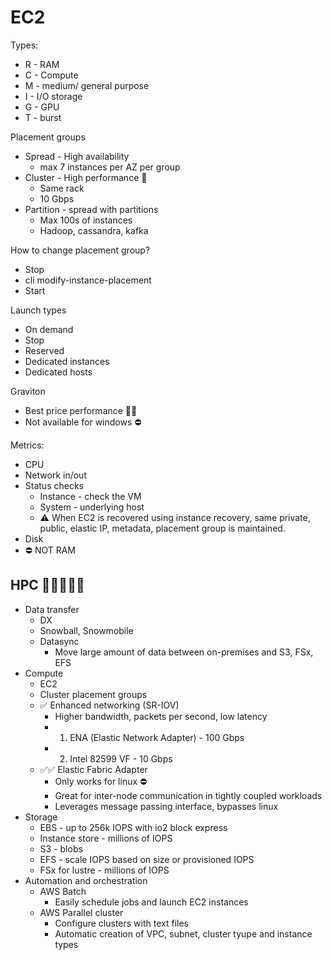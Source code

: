 EC2
=

Types:
- R - RAM
- C - Compute
- M - medium/ general purpose 
- I - I/O storage
- G - GPU
- T - burst

Placement groups
- Spread - High availability
  - max 7 instances per AZ per group
- Cluster - High performance 🚀
  - Same rack
  - 10 Gbps
- Partition - spread with partitions
  - Max 100s of instances
  - Hadoop, cassandra, kafka

How to change placement group?
- Stop
- cli modify-instance-placement
- Start

Launch types
- On demand
- Stop
- Reserved
- Dedicated instances
- Dedicated hosts

Graviton
- Best price performance 🚀💲
- Not available for windows ⛔

Metrics:
- CPU
- Network in/out
- Status checks 
  - Instance - check the VM
  - System - underlying host
  - ⚠️ When EC2 is recovered using instance recovery, same private, public, elastic IP, metadata, placement group is maintained.
- Disk
- ⛔ NOT RAM

HPC 🚀🚀🚀🚀🚀
-

- Data transfer
  - DX
  - Snowball, Snowmobile
  - Datasync
    - Move large amount of data between on-premises and S3, FSx, EFS
- Compute
  - EC2
  - Cluster placement groups
  - ✅ Enhanced networking (SR-IOV)
    - Higher bandwidth, packets per second, low latency
    - 1. ENA (Elastic Network Adapter) - 100 Gbps
    - 2. Intel 82599 VF - 10 Gbps
  - ✅✅ Elastic Fabric Adapter
    - Only works for linux ⛔
    - Great for inter-node communication in tightly coupled workloads
    - Leverages message passing interface, bypasses linux
- Storage
  - EBS - up to 256k IOPS with io2 block express
  - Instance store - millions of IOPS
  - S3 - blobs
  - EFS - scale IOPS based on size or provisioned IOPS
  - FSx for lustre - millions of IOPS
- Automation and orchestration
  - AWS Batch
    - Easily schedule jobs and launch EC2 instances 
  - AWS Parallel cluster
    - Configure clusters with text files
    - Automatic creation of VPC, subnet, cluster tyupe and instance types
